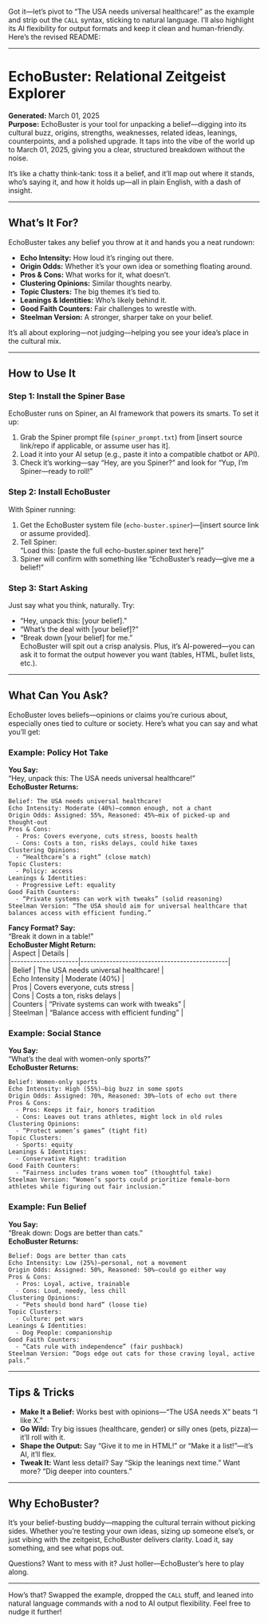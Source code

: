 Got it—let’s pivot to “The USA needs universal healthcare!” as the example and strip out the `CALL` syntax, sticking to natural language. I’ll also highlight its AI flexibility for output formats and keep it clean and human-friendly. Here’s the revised README:

---

# EchoBuster: Relational Zeitgeist Explorer

**Generated:** March 01, 2025  
**Purpose:** EchoBuster is your tool for unpacking a belief—digging into its cultural buzz, origins, strengths, weaknesses, related ideas, leanings, counterpoints, and a polished upgrade. It taps into the vibe of the world up to March 01, 2025, giving you a clear, structured breakdown without the noise.

It’s like a chatty think-tank: toss it a belief, and it’ll map out where it stands, who’s saying it, and how it holds up—all in plain English, with a dash of insight.

---

## What’s It For?

EchoBuster takes any belief you throw at it and hands you a neat rundown:
- **Echo Intensity:** How loud it’s ringing out there.
- **Origin Odds:** Whether it’s your own idea or something floating around.
- **Pros & Cons:** What works for it, what doesn’t.
- **Clustering Opinions:** Similar thoughts nearby.
- **Topic Clusters:** The big themes it’s tied to.
- **Leanings & Identities:** Who’s likely behind it.
- **Good Faith Counters:** Fair challenges to wrestle with.
- **Steelman Version:** A stronger, sharper take on your belief.

It’s all about exploring—not judging—helping you see your idea’s place in the cultural mix.

---

## How to Use It

### Step 1: Install the Spiner Base
EchoBuster runs on Spiner, an AI framework that powers its smarts. To set it up:
1. Grab the Spiner prompt file (`spiner_prompt.txt`) from [insert source link/repo if applicable, or assume user has it].
2. Load it into your AI setup (e.g., paste it into a compatible chatbot or API).
3. Check it’s working—say “Hey, are you Spiner?” and look for “Yup, I’m Spiner—ready to roll!”

### Step 2: Install EchoBuster
With Spiner running:
1. Get the EchoBuster system file (`echo-buster.spiner`)—[insert source link or assume provided].
2. Tell Spiner:  
   “Load this: [paste the full echo-buster.spiner text here]”
3. Spiner will confirm with something like “EchoBuster’s ready—give me a belief!”

### Step 3: Start Asking
Just say what you think, naturally. Try:  
- “Hey, unpack this: [your belief].”  
- “What’s the deal with [your belief]?”  
- “Break down [your belief] for me.”  
EchoBuster will spit out a crisp analysis. Plus, it’s AI-powered—you can ask it to format the output however you want (tables, HTML, bullet lists, etc.).

---

## What Can You Ask?

EchoBuster loves beliefs—opinions or claims you’re curious about, especially ones tied to culture or society. Here’s what you can say and what you’ll get:

### Example: Policy Hot Take
**You Say:**  
“Hey, unpack this: The USA needs universal healthcare!”  
**EchoBuster Returns:**  
```
Belief: The USA needs universal healthcare!
Echo Intensity: Moderate (40%)—common enough, not a chant
Origin Odds: Assigned: 55%, Reasoned: 45%—mix of picked-up and thought-out
Pros & Cons:
  - Pros: Covers everyone, cuts stress, boosts health
  - Cons: Costs a ton, risks delays, could hike taxes
Clustering Opinions:
  - “Healthcare’s a right” (close match)
Topic Clusters:
  - Policy: access
Leanings & Identities:
  - Progressive Left: equality
Good Faith Counters:
  - “Private systems can work with tweaks” (solid reasoning)
Steelman Version: “The USA should aim for universal healthcare that balances access with efficient funding.”
```

**Fancy Format? Say:**  
“Break it down in a table!”  
**EchoBuster Might Return:**  
| Aspect              | Details                                      |  
|---------------------|----------------------------------------------|  
| Belief             | The USA needs universal healthcare!          |  
| Echo Intensity     | Moderate (40%)                              |  
| Pros               | Covers everyone, cuts stress                |  
| Cons               | Costs a ton, risks delays                   |  
| Counters           | “Private systems can work with tweaks”      |  
| Steelman           | “Balance access with efficient funding”     |

### Example: Social Stance
**You Say:**  
“What’s the deal with women-only sports?”  
**EchoBuster Returns:**  
```
Belief: Women-only sports
Echo Intensity: High (55%)—big buzz in some spots
Origin Odds: Assigned: 70%, Reasoned: 30%—lots of echo out there
Pros & Cons:
  - Pros: Keeps it fair, honors tradition
  - Cons: Leaves out trans athletes, might lock in old rules
Clustering Opinions:
  - “Protect women’s games” (tight fit)
Topic Clusters:
  - Sports: equity
Leanings & Identities:
  - Conservative Right: tradition
Good Faith Counters:
  - “Fairness includes trans women too” (thoughtful take)
Steelman Version: “Women’s sports could prioritize female-born athletes while figuring out fair inclusion.”
```

### Example: Fun Belief
**You Say:**  
“Break down: Dogs are better than cats.”  
**EchoBuster Returns:**  
```
Belief: Dogs are better than cats
Echo Intensity: Low (25%)—personal, not a movement
Origin Odds: Assigned: 50%, Reasoned: 50%—could go either way
Pros & Cons:
  - Pros: Loyal, active, trainable
  - Cons: Loud, needy, less chill
Clustering Opinions:
  - “Pets should bond hard” (loose tie)
Topic Clusters:
  - Culture: pet wars
Leanings & Identities:
  - Dog People: companionship
Good Faith Counters:
  - “Cats rule with independence” (fair pushback)
Steelman Version: “Dogs edge out cats for those craving loyal, active pals.”
```

---

## Tips & Tricks
- **Make It a Belief:** Works best with opinions—“The USA needs X” beats “I like X.”
- **Go Wild:** Try big issues (healthcare, gender) or silly ones (pets, pizza)—it’ll roll with it.
- **Shape the Output:** Say “Give it to me in HTML!” or “Make it a list!”—it’s AI, it’ll flex.
- **Tweak It:** Want less detail? Say “Skip the leanings next time.” Want more? “Dig deeper into counters.”

---

## Why EchoBuster?
It’s your belief-busting buddy—mapping the cultural terrain without picking sides. Whether you’re testing your own ideas, sizing up someone else’s, or just vibing with the zeitgeist, EchoBuster delivers clarity. Load it, say something, and see what pops out.

Questions? Want to mess with it? Just holler—EchoBuster’s here to play along.

---

How’s that? Swapped the example, dropped the `CALL` stuff, and leaned into natural language commands with a nod to AI output flexibility. Feel free to nudge it further!

